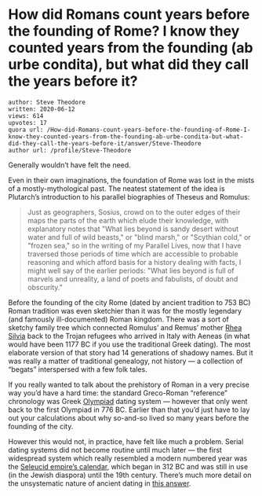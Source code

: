 # How did Romans count years before the founding of Rome? I know they counted years from the founding (ab urbe condita), but what did they call the years before it?

	author: Steve Theodore
	written: 2020-06-12
	views: 614
	upvotes: 17
	quora url: /How-did-Romans-count-years-before-the-founding-of-Rome-I-know-they-counted-years-from-the-founding-ab-urbe-condita-but-what-did-they-call-the-years-before-it/answer/Steve-Theodore
	author url: /profile/Steve-Theodore


Generally wouldn’t have felt the need.

Even in their own imaginations, the foundation of Rome was lost in the mists of a mostly-mythological past. The neatest statement of the idea is Plutarch’s introduction to his parallel biographies of Theseus and Romulus:

> Just as geographers, Sosius, crowd on to the outer edges of their maps the parts of the earth which elude their knowledge, with explanatory notes that "What lies beyond is sandy desert without water and full of wild beasts," or "blind marsh," or "Scythian cold," or "frozen sea," so in the writing of my Parallel Lives, now that I have traversed those periods of time which are accessible to probable reasoning and which afford basis for a history dealing with facts, I might well say of the earlier periods: "What lies beyond is full of marvels and unreality, a land of poets and fabulists, of doubt and obscurity."

Before the founding of the city Rome (dated by ancient tradition to 753 BC) Roman tradition was even sketchier than it was for the mostly legendary (and famously ill-documented) Roman kingdom. There was a sort of sketchy family tree which connected Romulus’ and Remus’ mother [Rhea Silvia](https://en.wikipedia.org/wiki/Rhea_Silvia) back to the Trojan refugees who arrived in Italy with Aeneas (in what would have been 1177 BC if you use the traditional Greek dating). The most elaborate version of that story had 14 generations of shadowy names. But it was really a matter of traditional genealogy, not history — a collection of “begats” interspersed with a few folk tales.

If you really wanted to talk about the prehistory of Roman in a very precise way you’d have a hard time: the standard Greco-Roman “reference” chronology was Greek [Olympiad](https://en.wikipedia.org/wiki/Olympiad) dating system — however that only went back to the first Olympiad in 776 BC. Earlier than that you’d just have to lay out your calculations about why so-and-so lived so many years before the founding of the city.

However this would not, in practice, have felt like much a problem. Serial dating systems did not become routine until much later — the first widespread system which really resembled a modern numbered year was the [Seleucid empire’s calendar](https://en.wikipedia.org/wiki/Seleucid_era), which began in 312 BC and was still in use (in the Jewish diaspora) until the 19th century. There’s much more detail on the unsystematic nature of ancient dating in [this answer](https://www.quora.com/If-you-asked-a-Roman-in-30-AD-what-year-was-it-what-would-he-she-answer/answer/Steve-Theodore?ch=10&share=3c0c021e&srid=zLvM).

